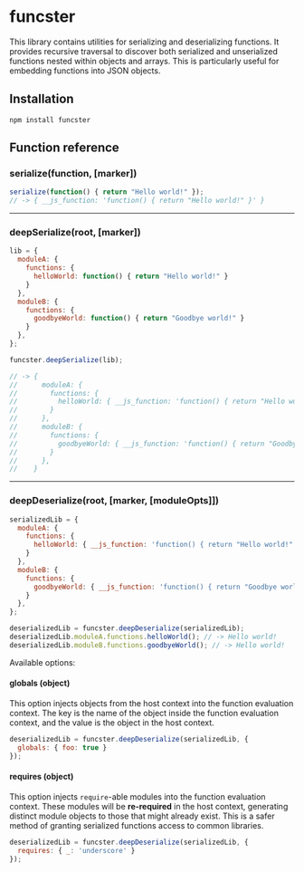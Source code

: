 # funcster

This library contains utilities for serializing and deserializing functions. It provides recursive traversal to discover both serialized and unserialized functions nested within objects and arrays. This is particularly useful for embedding functions into JSON objects.

## Installation

    npm install funcster

## Function reference

### serialize(function, [marker])

```js
serialize(function() { return "Hello world!" });
// -> { __js_function: 'function() { return "Hello world!" }' }
```

----

### deepSerialize(root, [marker])

```js
lib = {
  moduleA: {
    functions: {
      helloWorld: function() { return "Hello world!" }
    }
  },
  moduleB: {
    functions: {
      goodbyeWorld: function() { return "Goodbye world!" }
    }
  },
};

funcster.deepSerialize(lib);

// -> {
//      moduleA: {
//        functions: {
//          helloWorld: { __js_function: 'function() { return "Hello world!" }' }
//        }
//      },
//      moduleB: {
//        functions: {
//          goodbyeWorld: { __js_function: 'function() { return "Goodbye world!" }' }
//        }
//      },
//    }
```

----

### deepDeserialize(root, [marker, [moduleOpts]])

```js
serializedLib = {
  moduleA: {
    functions: {
      helloWorld: { __js_function: 'function() { return "Hello world!" }' }
    }
  },
  moduleB: {
    functions: {
      goodbyeWorld: { __js_function: 'function() { return "Goodbye world!" }' }
    }
  },
};

deserializedLib = funcster.deepDeserialize(serializedLib);
deserializedLib.moduleA.functions.helloWorld(); // -> Hello world!
deserializedLib.moduleB.functions.goodbyeWorld(); // -> Hello world!
```

Available options:

#### globals (object)

This option injects objects from the host context into the function evaluation context. The key is the name of the object inside the function evaluation context, and the value is the object in the host context.

```js
deserializedLib = funcster.deepDeserialize(serializedLib, {
  globals: { foo: true }
});
```

#### requires (object)

This option injects `require`-able modules into the function evaluation context. These modules will be **re-required** in the host context, generating distinct module objects to those that might already exist. This is a safer method of granting serialized functions access to common libraries.

```js
deserializedLib = funcster.deepDeserialize(serializedLib, {
  requires: { _: 'underscore' }
});
```